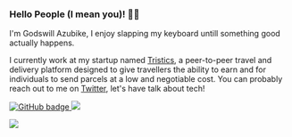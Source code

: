 ### Hello People (I mean you)! 👋🏽


I'm Godswill Azubike, I enjoy slapping my keyboard untill something good actually happens. 


I currently work at my startup named [Tristics](https://www.tristics.com), a peer-to-peer travel and delivery platform designed to give travellers the ability to earn and for individuals to send parcels at a low and negotiable cost. You can probably reach out to me on [Twitter](https://twitter.com/GodswillAzubike), let's have talk about tech!

<p>
  <a href="https://github.com/Godswill-Azubike?tab=followers">
    <img src="https://img.shields.io/github/followers/Godswill-Azubike?label=Followers&logo=GitHub&style=for-the-badge" alt="GitHub badge" />
  </a>
  <a href="http://twitter.com/acekyd">
    <img src="https://img.shields.io/twitter/follow/GodswillAzubike?label=Twitter&logo=twitter&style=for-the-badge" />
  </a>
</p>
<p>
  <img src="https://github-readme-stats.vercel.app/api?username=Godswill-Azubike&show_icons=true&theme=tokyonight&line_height=52&count_private=true" />
</p>

